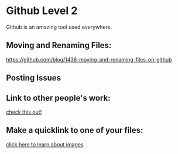Github Level 2
==============

Github is an amazing tool used everywhere.

## Moving and Renaming Files:

https://github.com/blog/1436-moving-and-renaming-files-on-github


## Posting Issues





## Link to other people's work:
[check this out!](https://github.com/keshavsaharia/AdvancedJavaWeek7)

## Make a quicklink to one of your files:
[click here to learn about images](PostingImages.md)

